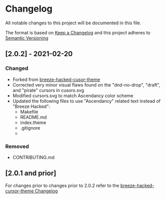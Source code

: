 # Changelog

All notable changes to this project will be documented in this file.

The format is based on [Keep a Changelog](http://keepachangelog.com/en/1.0.0/)
and this project adheres to [Semantic Versioning](http://semver.org/spec/v2.0.0.html)


## [2.0.2] - 2021-02-20
### Changed
- Forked from [breeze-hacked-cusor-theme](https://github.com/clayrisser/breeze-hacked-cursor-theme)
- Corrected very minor visual flaws found on the "dnd-no-drop", "draft", and "pirate" cursors in cusors.svg
- Modified cursors.svg to match Ascendancy color scheme
- Updated the following files to use "Ascendancy" related text instead of "Breeze Hacked":
    - Makefile
    - README.md
    - index.theme
    - .gitignore
    - 
### Removed
- CONTRIBUTING.md

## [2.0.1 and prior]
For changes prior to changes prior to 2.0.2 refer to the [breeze-hacked-cursor-theme Changelog](https://github.com/clayrisser/breeze-hacked-cursor-theme/blob/master/CHANGELOG.md)

